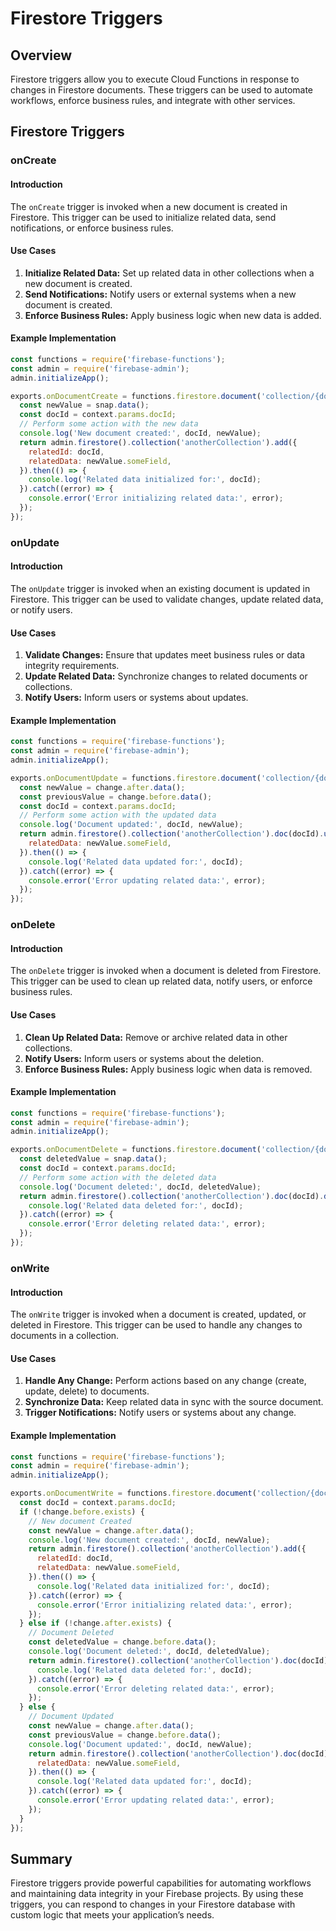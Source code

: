 # Firestore Triggers

## Overview
Firestore triggers allow you to execute Cloud Functions in response to changes in Firestore documents. These triggers can be used to automate workflows, enforce business rules, and integrate with other services.

## Firestore Triggers

### onCreate

#### Introduction
The `onCreate` trigger is invoked when a new document is created in Firestore. This trigger can be used to initialize related data, send notifications, or enforce business rules.

#### Use Cases
1. **Initialize Related Data:** Set up related data in other collections when a new document is created.
2. **Send Notifications:** Notify users or external systems when a new document is created.
3. **Enforce Business Rules:** Apply business logic when new data is added.

#### Example Implementation
```javascript
const functions = require('firebase-functions');
const admin = require('firebase-admin');
admin.initializeApp();

exports.onDocumentCreate = functions.firestore.document('collection/{docId}').onCreate((snap, context) => {
  const newValue = snap.data();
  const docId = context.params.docId;
  // Perform some action with the new data
  console.log('New document created:', docId, newValue);
  return admin.firestore().collection('anotherCollection').add({
    relatedId: docId,
    relatedData: newValue.someField,
  }).then(() => {
    console.log('Related data initialized for:', docId);
  }).catch((error) => {
    console.error('Error initializing related data:', error);
  });
});
```

### onUpdate

#### Introduction
The `onUpdate` trigger is invoked when an existing document is updated in Firestore. This trigger can be used to validate changes, update related data, or notify users.

#### Use Cases
1. **Validate Changes:** Ensure that updates meet business rules or data integrity requirements.
2. **Update Related Data:** Synchronize changes to related documents or collections.
3. **Notify Users:** Inform users or systems about updates.

#### Example Implementation
```javascript
const functions = require('firebase-functions');
const admin = require('firebase-admin');
admin.initializeApp();

exports.onDocumentUpdate = functions.firestore.document('collection/{docId}').onUpdate((change, context) => {
  const newValue = change.after.data();
  const previousValue = change.before.data();
  const docId = context.params.docId;
  // Perform some action with the updated data
  console.log('Document updated:', docId, newValue);
  return admin.firestore().collection('anotherCollection').doc(docId).update({
    relatedData: newValue.someField,
  }).then(() => {
    console.log('Related data updated for:', docId);
  }).catch((error) => {
    console.error('Error updating related data:', error);
  });
});
```

### onDelete

#### Introduction
The `onDelete` trigger is invoked when a document is deleted from Firestore. This trigger can be used to clean up related data, notify users, or enforce business rules.

#### Use Cases
1. **Clean Up Related Data:** Remove or archive related data in other collections.
2. **Notify Users:** Inform users or systems about the deletion.
3. **Enforce Business Rules:** Apply business logic when data is removed.

#### Example Implementation
```javascript
const functions = require('firebase-functions');
const admin = require('firebase-admin');
admin.initializeApp();

exports.onDocumentDelete = functions.firestore.document('collection/{docId}').onDelete((snap, context) => {
  const deletedValue = snap.data();
  const docId = context.params.docId;
  // Perform some action with the deleted data
  console.log('Document deleted:', docId, deletedValue);
  return admin.firestore().collection('anotherCollection').doc(docId).delete().then(() => {
    console.log('Related data deleted for:', docId);
  }).catch((error) => {
    console.error('Error deleting related data:', error);
  });
});
```

### onWrite

#### Introduction
The `onWrite` trigger is invoked when a document is created, updated, or deleted in Firestore. This trigger can be used to handle any changes to documents in a collection.

#### Use Cases
1. **Handle Any Change:** Perform actions based on any change (create, update, delete) to documents.
2. **Synchronize Data:** Keep related data in sync with the source document.
3. **Trigger Notifications:** Notify users or systems about any change.

#### Example Implementation
```javascript
const functions = require('firebase-functions');
const admin = require('firebase-admin');
admin.initializeApp();

exports.onDocumentWrite = functions.firestore.document('collection/{docId}').onWrite((change, context) => {
  const docId = context.params.docId;
  if (!change.before.exists) {
    // New document Created
    const newValue = change.after.data();
    console.log('New document created:', docId, newValue);
    return admin.firestore().collection('anotherCollection').add({
      relatedId: docId,
      relatedData: newValue.someField,
    }).then(() => {
      console.log('Related data initialized for:', docId);
    }).catch((error) => {
      console.error('Error initializing related data:', error);
    });
  } else if (!change.after.exists) {
    // Document Deleted
    const deletedValue = change.before.data();
    console.log('Document deleted:', docId, deletedValue);
    return admin.firestore().collection('anotherCollection').doc(docId).delete().then(() => {
      console.log('Related data deleted for:', docId);
    }).catch((error) => {
      console.error('Error deleting related data:', error);
    });
  } else {
    // Document Updated
    const newValue = change.after.data();
    const previousValue = change.before.data();
    console.log('Document updated:', docId, newValue);
    return admin.firestore().collection('anotherCollection').doc(docId).update({
      relatedData: newValue.someField,
    }).then(() => {
      console.log('Related data updated for:', docId);
    }).catch((error) => {
      console.error('Error updating related data:', error);
    });
  }
});
```

## Summary
Firestore triggers provide powerful capabilities for automating workflows and maintaining data integrity in your Firebase projects. By using these triggers, you can respond to changes in your Firestore database with custom logic that meets your application’s needs.
